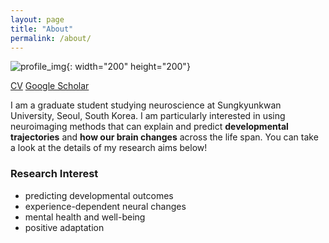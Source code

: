 ```yaml
---
layout: page
title: "About"
permalink: /about/
---
```


![profile_img](https://github.com/suzanpark/suzanpark.github.io/assets/143306172/04fea881-bc64-4668-836a-4b195891d142){: width="200" height="200"}


[CV](https://drive.google.com/drive/folders/1NuwGaoBIw9CLI_AjHhzKvPL8VdHKOC06)
[Google Scholar](https://scholar.google.com/citations?user=qS3zgSgAAAAJ&hl=ko&oi=sra)




I am a graduate student studying neuroscience at Sungkyunkwan University, Seoul, South Korea. 
I am particularly interested in using neuroimaging methods that can explain and predict **developmental trajectories** and **how our brain changes** across the life span. 
You can take a look at the details of my research aims below! 


### Research Interest
- predicting developmental outcomes
- experience-dependent neural changes 
- mental health and well-being
- positive adaptation






